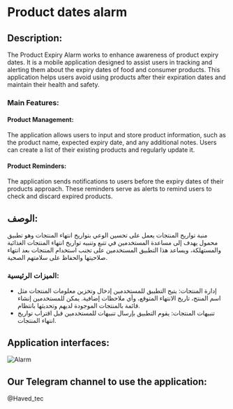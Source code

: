 # Product dates alarm

## Description:
The Product Expiry Alarm works to enhance awareness of product expiry dates. It is a mobile application designed to assist users in tracking and alerting them about the expiry dates of food and consumer products. This application helps users avoid using products after their expiration dates and maintain their health and safety.

### Main Features:
#### Product Management:
 The application allows users to input and store product information, such as the product name, expected expiry date, and any additional notes. Users can create a list of their existing products and regularly update it.
#### Product Reminders:
 The application sends notifications to users before the expiry dates of their products approach. These reminders serve as alerts to remind users to check and discard expired products.


## الوصف:
منبة تواريخ المنتجات يعمل على تحسين الوعي بتواريخ انتهاء المنتجات وهو تطبيق محمول يهدف إلى مساعدة المستخدمين في تتبع وتنبيه تواريخ انتهاء المنتجات الغذائية والمستهلكة، ويساعد هذا التطبيق المستخدمين على تجنب استخدام المنتجات بعد انتهاء صلاحيتها والحفاظ على سلامتهم الصحية.

### الميزات الرئيسية:
- إدارة المنتجات: 
يتيح التطبيق للمستخدمين إدخال وتخزين معلومات المنتجات مثل اسم المنتج، تاريخ الانتهاء المتوقع، وأي ملاحظات إضافية. يمكن للمستخدمين إنشاء قائمة بالمنتجات الموجودة لديهم وتحديثها بانتظام.
- تنبيهات المنتجات: 
يقوم التطبيق بإرسال تنبيهات للمستخدمين قبل اقتراب تواريخ انتهاء المنتجات. 


## Application interfaces:
![Alarm](https://github.com/HavedAlhadi/Dashboard-for-Travel-and-tourism-applications/assets/130609547/1966aef2-0ea5-49b7-93ce-c49dd6c8d434)


## Our Telegram channel to use the application:
 @Haved_tec

